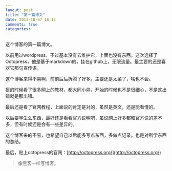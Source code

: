 ```yaml
---
layout: post
title: "第一篇博文"
date: 2013-10-07 16:13
comments: true
categories: 
---
```

这个博客的第一篇博文。  

以前用过wordpress，不过基本没有去维护它，上面也没有东西。这次选择了Octopress，他是基于markdown的，挂在github上，无限流量。最主要的还是喜欢它那句宣传语。

这个博客来得不易啊，前前后后折腾了好多。主要还是太菜了，啥也不会。

搭的时候看了很多网上的教材，都大同小异，开始的时候也不是很细心，不是这出错就是那出错。

最后还是看了官网教程，上面说的肯定是对的，虽然是英文，还是能看懂的。

以后要学生么东西，最好还是看看官方说明吧，虽说网上好多都和官方说的差不多，但有时候还是会有一些差异的。

这个博客来的不易，也希望自己以后能多写点东西，多做点记录。也是对所学东西的总结。

最后，贴上octopress的官网：[http://octopress.org/](http://octopress.org/)

> 像黑客一样写博客。